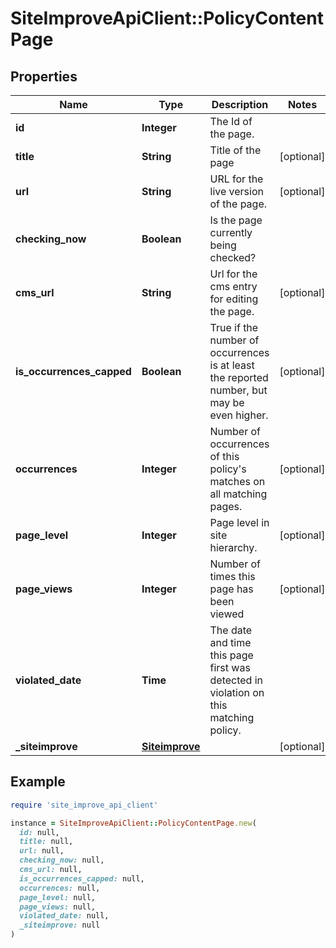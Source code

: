 # SiteImproveApiClient::PolicyContentPage

## Properties

| Name | Type | Description | Notes |
| ---- | ---- | ----------- | ----- |
| **id** | **Integer** | The Id of the page. |  |
| **title** | **String** | Title of the page | [optional] |
| **url** | **String** | URL for the live version of the page. | [optional] |
| **checking_now** | **Boolean** | Is the page currently being checked? |  |
| **cms_url** | **String** | Url for the cms entry for editing the page. | [optional] |
| **is_occurrences_capped** | **Boolean** | True if the number of occurrences is at least the reported number, but may be even higher. | [optional] |
| **occurrences** | **Integer** | Number of occurrences of this policy&#39;s matches on all matching pages. | [optional] |
| **page_level** | **Integer** | Page level in site hierarchy. | [optional] |
| **page_views** | **Integer** | Number of times this page has been viewed | [optional] |
| **violated_date** | **Time** | The date and time this page first was detected in violation on this matching policy. |  |
| **_siteimprove** | [**Siteimprove**](Siteimprove.md) |  | [optional] |

## Example

```ruby
require 'site_improve_api_client'

instance = SiteImproveApiClient::PolicyContentPage.new(
  id: null,
  title: null,
  url: null,
  checking_now: null,
  cms_url: null,
  is_occurrences_capped: null,
  occurrences: null,
  page_level: null,
  page_views: null,
  violated_date: null,
  _siteimprove: null
)
```


